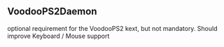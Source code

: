## VoodooPS2Daemon
optional requirement for the VoodooPS2 kext, but not mandatory. Should improve Keyboard / Mouse support